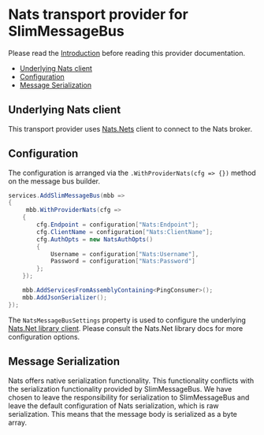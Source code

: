 # Nats transport provider for SlimMessageBus <!-- omit in toc -->

Please read the [Introduction](intro.md) before reading this provider documentation.

- [Underlying Nats client](#underlying-nats-client)
- [Configuration](#configuration)
- [Message Serialization](#message-serialization)

## Underlying Nats client

This transport provider uses [Nats.Nets](https://www.nuget.org/packages/NATS.Net) client to connect to the Nats broker.

## Configuration

The configuration is arranged via the `.WithProviderNats(cfg => {})` method on the message bus builder.

```cs
services.AddSlimMessageBus(mbb =>
{
     mbb.WithProviderNats(cfg =>
    {
        cfg.Endpoint = configuration["Nats:Endpoint"];
        cfg.ClientName = configuration["Nats:ClientName"];
        cfg.AuthOpts = new NatsAuthOpts()
        {
            Username = configuration["Nats:Username"],
            Password = configuration["Nats:Password"]
        };
    });

    mbb.AddServicesFromAssemblyContaining<PingConsumer>();
    mbb.AddJsonSerializer();
});
```

The `NatsMessageBusSettings` property is used to configure the underlying [Nats.Net library client](https://github.com/nats-io/nats.net).
Please consult the Nats.Net library docs for more configuration options.

## Message Serialization

Nats offers native serialization functionality. This functionality conflicts with the serialization functionality provided by SlimMessageBus. We have chosen to leave the responsibility for serialization to SlimMessageBus and leave the default configuration of Nats serialization, which is raw serialization. This means that the message body is serialized as a byte array.
